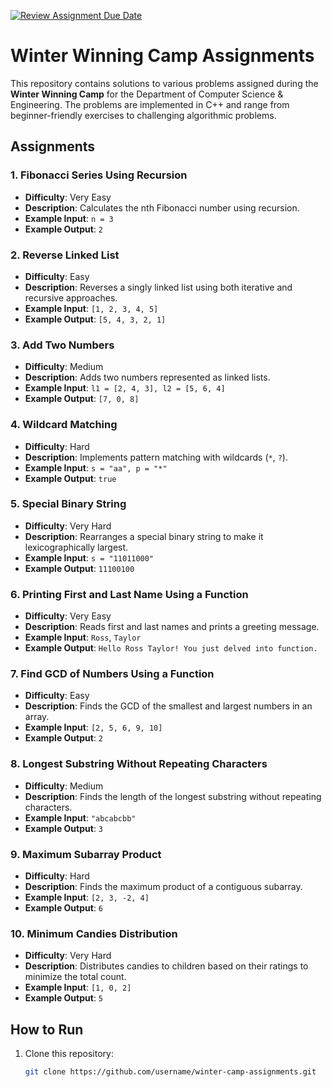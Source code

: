 [![Review Assignment Due Date](https://classroom.github.com/assets/deadline-readme-button-22041afd0340ce965d47ae6ef1cefeee28c7c493a6346c4f15d667ab976d596c.svg)](https://classroom.github.com/a/6k4PcgQp)

# Winter Winning Camp Assignments

This repository contains solutions to various problems assigned during the **Winter Winning Camp** for the Department of Computer Science & Engineering. The problems are implemented in C++ and range from beginner-friendly exercises to challenging algorithmic problems.

## Assignments

### 1. Fibonacci Series Using Recursion
- **Difficulty**: Very Easy
- **Description**: Calculates the nth Fibonacci number using recursion.
- **Example Input**: `n = 3`
- **Example Output**: `2`

### 2. Reverse Linked List
- **Difficulty**: Easy
- **Description**: Reverses a singly linked list using both iterative and recursive approaches.
- **Example Input**: `[1, 2, 3, 4, 5]`
- **Example Output**: `[5, 4, 3, 2, 1]`

### 3. Add Two Numbers
- **Difficulty**: Medium
- **Description**: Adds two numbers represented as linked lists.
- **Example Input**: `l1 = [2, 4, 3], l2 = [5, 6, 4]`
- **Example Output**: `[7, 0, 8]`

### 4. Wildcard Matching
- **Difficulty**: Hard
- **Description**: Implements pattern matching with wildcards (`*`, `?`).
- **Example Input**: `s = "aa", p = "*"`
- **Example Output**: `true`

### 5. Special Binary String
- **Difficulty**: Very Hard
- **Description**: Rearranges a special binary string to make it lexicographically largest.
- **Example Input**: `s = "11011000"`
- **Example Output**: `11100100`

### 6. Printing First and Last Name Using a Function
- **Difficulty**: Very Easy
- **Description**: Reads first and last names and prints a greeting message.
- **Example Input**: `Ross`, `Taylor`
- **Example Output**: `Hello Ross Taylor! You just delved into function.`

### 7. Find GCD of Numbers Using a Function
- **Difficulty**: Easy
- **Description**: Finds the GCD of the smallest and largest numbers in an array.
- **Example Input**: `[2, 5, 6, 9, 10]`
- **Example Output**: `2`

### 8. Longest Substring Without Repeating Characters
- **Difficulty**: Medium
- **Description**: Finds the length of the longest substring without repeating characters.
- **Example Input**: `"abcabcbb"`
- **Example Output**: `3`

### 9. Maximum Subarray Product
- **Difficulty**: Hard
- **Description**: Finds the maximum product of a contiguous subarray.
- **Example Input**: `[2, 3, -2, 4]`
- **Example Output**: `6`

### 10. Minimum Candies Distribution
- **Difficulty**: Very Hard
- **Description**: Distributes candies to children based on their ratings to minimize the total count.
- **Example Input**: `[1, 0, 2]`
- **Example Output**: `5`

## How to Run
1. Clone this repository:
   ```bash
   git clone https://github.com/username/winter-camp-assignments.git
